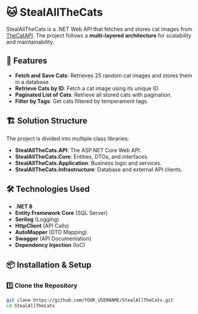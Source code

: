 # 🐱 StealAllTheCats

StealAllTheCats is a .NET Web API that fetches and stores cat images from [TheCatAPI](https://thecatapi.com). The project follows a **multi-layered architecture** for scalability and maintainability.

## 🚀 Features
- **Fetch and Save Cats**: Retrieves 25 random cat images and stores them in a database.
- **Retrieve Cats by ID**: Fetch a cat image using its unique ID.
- **Paginated List of Cats**: Retrieve all stored cats with pagination.
- **Filter by Tags**: Get cats filtered by temperament tags.

## 🏗️ Solution Structure
The project is divided into multiple class libraries:

- **StealAllTheCats.API**: The ASP.NET Core Web API.
- **StealAllTheCats.Core**: Entities, DTOs, and interfaces.
- **StealAllTheCats.Application**: Business logic and services.
- **StealAllTheCats.Infrastructure**: Database and external API clients.

## 🛠️ Technologies Used
- **.NET 8**
- **Entity Framework Core** (SQL Server)
- **Serilog** (Logging)
- **HttpClient** (API Calls)
- **AutoMapper** (DTO Mapping)
- **Swagger** (API Documentation)
- **Dependency Injection** (IoC)

## 📦 Installation & Setup

### 1️⃣ Clone the Repository
```sh
git clone https://github.com/YOUR_USERNAME/StealAllTheCats.git
cd StealAllTheCats
